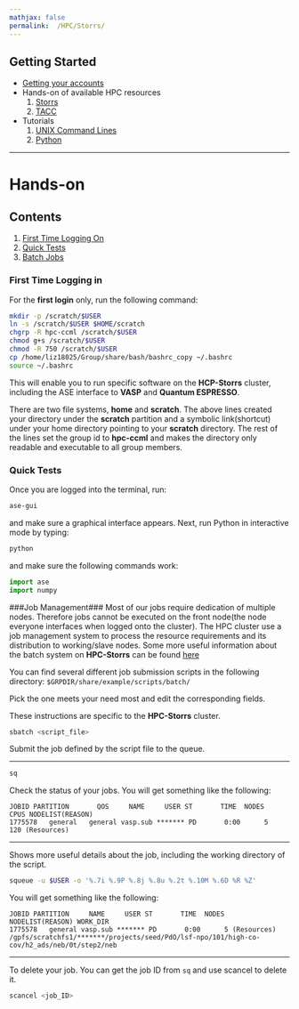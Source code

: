 ```yaml
---
mathjax: false
permalink:  /HPC/Storrs/
---
```


## Getting Started
*  [Getting your accounts](/CCML/HPC/PREREQUISITE/)
* Hands-on of available HPC resources
  1. [Storrs](/CCML/HPC/Storrs/)
  2. [TACC](/CCML/HPC/TACC/)
* Tutorials
  1. [UNIX Command Lines](/CCML/Tutorials/UNIX/)
  2. [Python](/CCML/Tutorials/Python/)

____
# Hands-on
## Contents
1. [First Time Logging On](#first-time)
2. [Quick Tests](#testing)
3. [Batch Jobs](#batch)

<a name='first-time'></a>
### First Time Logging in ###
For the **first login** only, run the following command:

```bash
mkdir -p /scratch/$USER
ln -s /scratch/$USER $HOME/scratch
chgrp -R hpc-ccml /scratch/$USER
chmod g+s /scratch/$USER
chmod -R 750 /scratch/$USER
cp /home/liz18025/Group/share/bash/bashrc_copy ~/.bashrc
source ~/.bashrc
```

This will enable you to run specific software on the **HCP-Storrs** cluster, including the ASE interface to **VASP** and **Quantum ESPRESSO**.

There are two file systems, **home** and **scratch**. The above lines created your directory under the **scratch** partition and a symbolic link(shortcut) under your home directory pointing to your **scratch** directory. The rest of the lines set the group id to **hpc-ccml** and makes the directory only readable and executable to all group members.

<a name='testing'></a>
### Quick Tests ###
Once you are logged into the terminal, run:

```bash
ase-gui
```

and make sure a graphical interface appears. Next, run Python in interactive mode by typing:

```bash
python
```

and make sure the following commands work:

```python
import ase
import numpy
```
<a name='batching'></a>
###Job Management###
Most of our jobs require dedication of multiple nodes. Therefore jobs cannot be executed on the front node(the node everyone interfaces when logged onto the cluster). The HPC cluster use a job management system to process the resource requirements and its distribution to working/slave nodes. Some more useful information about the batch system on **HPC-Storrs** can be found [here]()

You can find several different job submission scripts in the following directory:
`$GRPDIR/share/example/scripts/batch/`

Pick the one meets your need most and edit the corresponding fields.

These instructions are specific to the **HPC-Storrs** cluster.

```bash
sbatch <script_file>
```
Submit the job defined by the script file to the queue.

____

```bash
sq
```

Check the status of your jobs. You will get something like the following:

```
JOBID PARTITION       QOS     NAME     USER ST       TIME  NODES   CPUS NODELIST(REASON)
1775578   general   general vasp.sub ******* PD       0:00      5    120 (Resources)         
```
____


Shows more useful details about the job, including the working directory of the script.
```bash
squeue -u $USER -o '%.7i %.9P %.8j %.8u %.2t %.10M %.6D %R %Z'
```
You will get something like the following:

```
JOBID PARTITION     NAME     USER ST       TIME  NODES NODELIST(REASON) WORK_DIR
1775578   general vasp.sub ******* PD       0:00      5 (Resources) /gpfs/scratchfs1/*******/projects/seed/PdO/lsf-npo/101/high-co-cov/h2_ads/neb/0t/step2/neb
```
____
To delete your job. You can get the job ID from ```sq``` and use scancel to delete it.

```bash
scancel <job_ID>
```
